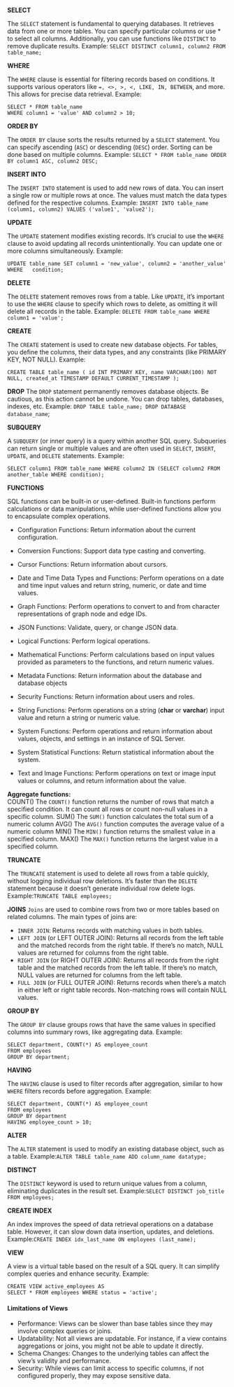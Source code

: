 ﻿**SELECT**

The `SELECT` statement is fundamental to querying databases. It retrieves data from one or more tables. You can specify particular columns or use * to select all columns. Additionally, you can use functions like `DISTINCT` to remove duplicate results.
Example: `SELECT DISTINCT column1, column2 FROM table_name;`

**WHERE**

The `WHERE` clause is essential for filtering records based on conditions. It supports various operators like `=, <>, >, <, LIKE, IN, BETWEEN`, and more. This allows for precise data retrieval.
Example: 

    SELECT * FROM table_name
    WHERE column1 = 'value' AND column2 > 10;

**ORDER BY**

 The `ORDER BY` clause sorts the results returned by a `SELECT` statement. You can specify ascending (`ASC`) or descending (`DESC`) order. Sorting can be done based on multiple columns.
  Example: `SELECT * FROM table_name ORDER BY column1 ASC, column2 DESC;`

**INSERT INTO**

 The `INSERT INTO` statement is used to add new rows of data. You can insert a single row or multiple rows at once. The values must match the data types defined for the respective columns. 
 Example:   `INSERT INTO table_name (column1, column2) VALUES ('value1', 'value2');`

**UPDATE**

 The `UPDATE` statement modifies existing records. It’s crucial to use the `WHERE` clause to avoid updating all records unintentionally. You can update one or more columns simultaneously.
Example: 

    UPDATE table_name SET column1 = 'new_value', column2 = 'another_value' 	                        WHERE   condition;

**DELETE**

 The `DELETE` statement removes rows from a table. Like `UPDATE`, it’s important to use the `WHERE` clause to specify which rows to delete, as omitting it will delete all records in the table. 
 Example: `DELETE FROM table_name WHERE column1 = 'value';`

**CREATE**

 The `CREATE` statement is used to create new database objects. For tables, you define the columns, their data types, and any constraints (like PRIMARY KEY, NOT NULL). Example: 

    CREATE TABLE table_name ( id INT PRIMARY KEY, name VARCHAR(100) NOT NULL, created_at TIMESTAMP DEFAULT CURRENT_TIMESTAMP );

**DROP**
 The `DROP` statement permanently removes database objects. Be cautious, as this action cannot be undone. You can drop tables, databases, indexes, etc. 
 Example: `DROP TABLE table_name; DROP DATABASE database_name`;

**SUBQUERY**

 A `SUBQUERY` (or inner query) is a query within another SQL query. Subqueries can return single or multiple values and are often used in `SELECT`, `INSERT`, `UPDATE`, and `DELETE` statements.
Example: 

    SELECT column1 FROM table_name WHERE column2 IN (SELECT column2 FROM another_table WHERE condition);

**FUNCTIONS**

 SQL functions can be built-in or user-defined. Built-in functions perform calculations or data manipulations, while user-defined functions allow you to encapsulate complex operations. 

 - Configuration Functions:
	Return information about the current configuration.
 - Conversion Functions: Support data type casting and converting.
 - Cursor Functions: Return information about cursors.
 - Date and Time Data Types and Functions: Perform operations on a date
   and time input values and return string, numeric, or date and time values.
 - Graph Functions: Perform operations to convert to and from character representations of graph node and edge IDs.
 - JSON Functions: Validate, query, or change JSON data.
 - Logical Functions: Perform logical operations.
 - Mathematical Functions: Perform calculations based on input values provided as parameters to the functions, and return numeric values.
 - Metadata Functions: Return information about the database and database objects



 - Security Functions: Return information about users and roles.
 - String Functions: Perform operations on a string (**char**  or 
   **varchar**) input value and return a string or numeric value.
 - System Functions: Perform operations and return information about values, objects, and settings in an instance of SQL Server.

 - System Statistical Functions: Return statistical information about the system.
 - Text and Image Functions: Perform operations on text or image input values or columns, and return information about the value.

 **Aggregate functions:**  
    COUNT()
The `COUNT()` function returns the number of rows that match a specified condition. It can count all rows or count non-null values in a specific column.
    SUM()
The `SUM()` function calculates the total sum of a numeric column
    AVG()
The `AVG()` function computes the average value of a numeric column
MIN()
The `MIN()` function returns the smallest value in a specified column.
 MAX()
The `MAX()` function returns the largest value in a specified column.

 

   
  


**TRUNCATE**

The `TRUNCATE` statement is used to delete all rows from a table quickly, without logging individual row deletions. It’s faster than the `DELETE` statement because it doesn’t generate individual row delete logs.
Example:`TRUNCATE TABLE employees;`

**JOINS**
`Joins` are used to combine rows from two or more tables based on related columns. The main types of joins are:

-   `INNER JOIN`: Returns records with matching values in both tables.
- `LEFT JOIN` (or LEFT OUTER JOIN): Returns all records from the left table and the matched records from the right table. If there’s no match, NULL values are returned for columns from the right table.
- `RIGHT JOIN` (or RIGHT OUTER JOIN): Returns all records from the right table and the matched records from the left table. If there’s no match, NULL values are returned for columns from the left table.
- `FULL JOIN` (or FULL OUTER JOIN): Returns records when there’s a match in either left or right table records. Non-matching rows will contain NULL values.

 **GROUP BY**

The `GROUP BY` clause groups rows that have the same values in specified columns into summary rows, like aggregating data.
Example:

    SELECT department, COUNT(*) AS employee_count 
    FROM employees 
    GROUP BY department;

**HAVING**

The `HAVING` clause is used to filter records after aggregation, similar to how `WHERE` filters records before aggregation.
Example:

    SELECT department, COUNT(*) AS employee_count 
    FROM employees 
    GROUP BY department 
    HAVING employee_count > 10;

 **ALTER**

The `ALTER` statement is used to modify an existing database object, such as a table.
Example:`ALTER TABLE table_name ADD column_name datatype;`

 **DISTINCT**

The `DISTINCT` keyword is used to return unique values from a column, eliminating duplicates in the result set.
Example:`SELECT DISTINCT job_title FROM employees;`

 **CREATE INDEX**

An index improves the speed of data retrieval operations on a database table. However, it can slow down data insertion, updates, and deletions.
Example:`CREATE INDEX idx_last_name ON employees (last_name);`

**VIEW**

A view is a virtual table based on the result of a SQL query. It can simplify complex queries and enhance security.
Example:

    CREATE VIEW active_employees AS 
    SELECT * FROM employees WHERE status = 'active';
#### Limitations of Views

-   Performance: Views can be slower than base tables since they may involve complex queries or joins.
-   Updatability: Not all views are updatable. For instance, if a view contains aggregations or joins, you might not be able to update it directly.
-   Schema Changes: Changes to the underlying tables can affect the view’s validity and performance.
-   Security: While views can limit access to specific columns, if not configured properly, they may expose sensitive data.








